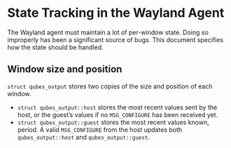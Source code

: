 # State Tracking in the Wayland Agent

The Wayland agent must maintain a lot of per-window state.
Doing so improperly has been a significant source of bugs.
This document specifies how the state should be handled.

## Window size and position

`struct qubes_output` stores two copies of the size and position of each window.

- `struct qubes_output::host` stores the most recent values sent by the host, or the guest’s values if no `MSG_CONFIGURE` has been received yet.
- `struct qubes_output::guest` stores the most recent values known, period.
  A valid `MSG_CONFIGURE` from the host updates both `qubes_output::host` and `qubes_output::guest`.
